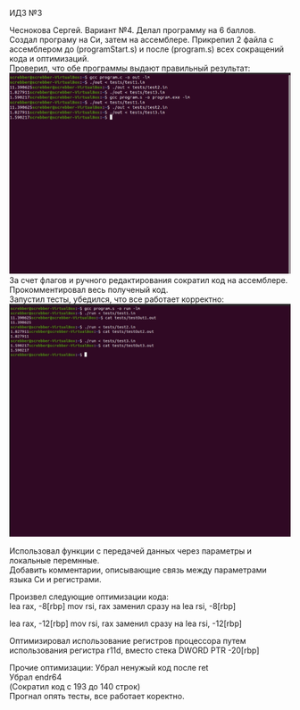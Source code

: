 ИДЗ №3

Чеснокова Сергей. Вариант №4. Делал программу на 6 баллов.  
Создал програму на Си, затем на ассемблере. Прикрепил 2 файла с ассемблером до (programStart.s) и после (program.s) всех сокращений кода и оптимизаций.  
Проверил, что обе программы выдают правильный результат:
![image](/static/asm.jpg)  
За счет флагов и ручного редактирования сократил код на ассемблере.  
Прокомментировал весь полученый код.  
Запустил тесты, убедился, что все работает корректно:  
![image](/static/tests.jpg)

Использовал функции с передачей данных через параметры и локальные перемнные.  
Добавить комментарии, описывающие связь между параметрами языка Си и регистрами.  

Произвел следующие оптимизации кода:  
lea	rax, -8[rbp]
mov	rsi, rax
заменил сразу на 
lea	rsi, -8[rbp]

lea	rax, -12[rbp]
mov	rsi, rax
заменил сразу на 
lea	rsi, -12[rbp]

Оптимизировал использование регистров процессора путем использования регистра r11d, вместо стека DWORD PTR -20[rbp]

Прочие оптимизации:
Убрал ненужый код после ret  
Убрал endr64  
(Сократил код с 193 до 140 строк)  
Прогнал опять тесты, все работает коректно.  
